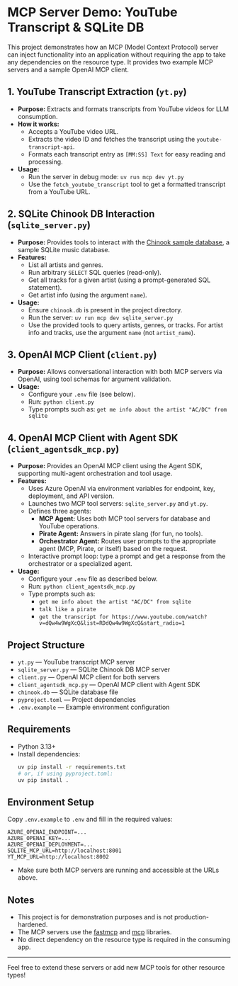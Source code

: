 # MCP Server Demo: YouTube Transcript & SQLite DB

This project demonstrates how an MCP (Model Context Protocol) server can inject functionality into an application without requiring the app to take any dependencies on the resource type. It provides two example MCP servers and a sample OpenAI MCP client.

## 1. YouTube Transcript Extraction (`yt.py`)

- **Purpose:** Extracts and formats transcripts from YouTube videos for LLM consumption.
- **How it works:**
  - Accepts a YouTube video URL.
  - Extracts the video ID and fetches the transcript using the `youtube-transcript-api`.
  - Formats each transcript entry as `[MM:SS] Text` for easy reading and processing.
- **Usage:**
  - Run the server in debug mode: `uv run mcp dev yt.py`
  - Use the `fetch_youtube_transcript` tool to get a formatted transcript from a YouTube URL.

## 2. SQLite Chinook DB Interaction (`sqlite_server.py`)

- **Purpose:** Provides tools to interact with the [Chinook sample database](https://github.com/lerocha/chinook-database), a sample SQLite music database.
- **Features:**
  - List all artists and genres.
  - Run arbitrary `SELECT` SQL queries (read-only).
  - Get all tracks for a given artist (using a prompt-generated SQL statement).
  - Get artist info (using the argument `name`).
- **Usage:**
  - Ensure `chinook.db` is present in the project directory.
  - Run the server: `uv run mcp dev sqlite_server.py`
  - Use the provided tools to query artists, genres, or tracks. For artist info and tracks, use the argument `name` (not `artist_name`).

## 3. OpenAI MCP Client (`client.py`)

- **Purpose:** Allows conversational interaction with both MCP servers via OpenAI, using tool schemas for argument validation.
- **Usage:**
  - Configure your `.env` file (see below).
  - Run: `python client.py`
  - Type prompts such as: `get me info about the artist "AC/DC" from sqlite`

## 4. OpenAI MCP Client with Agent SDK (`client_agentsdk_mcp.py`)

- **Purpose:** Provides an OpenAI MCP client using the Agent SDK, supporting multi-agent orchestration and tool usage.
- **Features:**
  - Uses Azure OpenAI via environment variables for endpoint, key, deployment, and API version.
  - Launches two MCP tool servers: `sqlite_server.py` and `yt.py`.
  - Defines three agents:
    - **MCP Agent:** Uses both MCP tool servers for database and YouTube operations.
    - **Pirate Agent:** Answers in pirate slang (for fun, no tools).
    - **Orchestrator Agent:** Routes user prompts to the appropriate agent (MCP, Pirate, or itself) based on the request.
  - Interactive prompt loop: type a prompt and get a response from the orchestrator or a specialized agent.
- **Usage:**
  - Configure your `.env` file as described below.
  - Run: `python client_agentsdk_mcp.py`
  - Type prompts such as:
    - `get me info about the artist "AC/DC" from sqlite`
    - `talk like a pirate`
    - `get the transcript for https://www.youtube.com/watch?v=dQw4w9WgXcQ&list=RDdQw4w9WgXcQ&start_radio=1`

## Project Structure

- `yt.py` — YouTube transcript MCP server
- `sqlite_server.py` — SQLite Chinook DB MCP server
- `client.py` — OpenAI MCP client for both servers
- `client_agentsdk_mcp.py` — OpenAI MCP client with Agent SDK
- `chinook.db` — SQLite database file
- `pyproject.toml` — Project dependencies
- `.env.example` — Example environment configuration

## Requirements

- Python 3.13+
- Install dependencies:
  ```sh
  uv pip install -r requirements.txt
  # or, if using pyproject.toml:
  uv pip install .
  ```

## Environment Setup

Copy `.env.example` to `.env` and fill in the required values:

```
AZURE_OPENAI_ENDPOINT=...
AZURE_OPENAI_KEY=...
AZURE_OPENAI_DEPLOYMENT=...
SQLITE_MCP_URL=http://localhost:8001
YT_MCP_URL=http://localhost:8002
```

- Make sure both MCP servers are running and accessible at the URLs above.

## Notes
- This project is for demonstration purposes and is not production-hardened.
- The MCP servers use the [fastmcp](https://pypi.org/project/fastmcp/) and [mcp](https://pypi.org/project/mcp/) libraries.
- No direct dependency on the resource type is required in the consuming app.

---

Feel free to extend these servers or add new MCP tools for other resource types!
